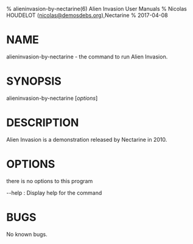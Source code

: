 % alieninvasion-by-nectarine(6) Alien Invasion User Manuals
% Nicolas HOUDELOT (nicolas@demosdebs.org),Nectarine
% 2017-04-08

# NAME
alieninvasion-by-nectarine - the command to run Alien Invasion.

# SYNOPSIS
alieninvasion-by-nectarine [*options*]

# DESCRIPTION
Alien Invasion is a demonstration released by Nectarine in 2010.

# OPTIONS
there is no options to this program

\--help
:   Display help for the command

# BUGS
No known bugs.
